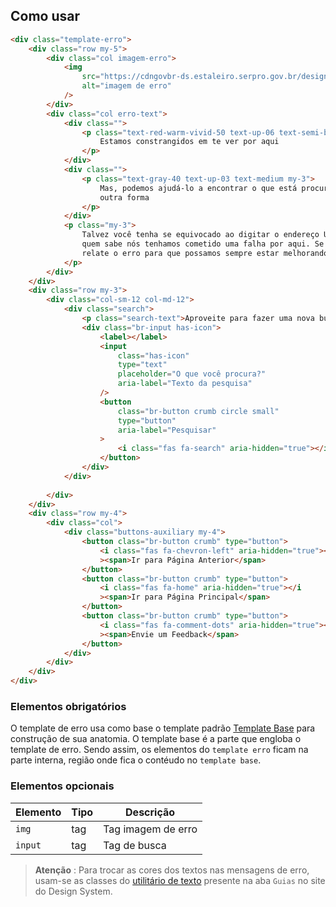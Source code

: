 [version]: # '3.1.2'

## Como usar

```html
<div class="template-erro">
    <div class="row my-5">
        <div class="col imagem-erro">
            <img
                src="https://cdngovbr-ds.estaleiro.serpro.gov.br/design-system/images/logo-positive.png"
                alt="imagem de erro"
            />
        </div>
        <div class="col erro-text">
            <div class="">
                <p class="text-red-warm-vivid-50 text-up-06 text-semi-bold my-3">
                    Estamos constrangidos em te ver por aqui
                </p>
            </div>
            <div class="">
                <p class="text-gray-40 text-up-03 text-medium my-3">
                    Mas, podemos ajudá-lo a encontrar o que está procurando de
                    outra forma
                </p>
            </div>
            <p class="my-3">
                Talvez você tenha se equivocado ao digitar o endereço URL ou
                quem sabe nós tenhamos cometido uma falha por aqui. Se possível,
                relate o erro para que possamos sempre estar melhorando.
            </p>
        </div>
    </div>
    <div class="row my-3">
        <div class="col-sm-12 col-md-12">
            <div class="search">
                <p class="search-text">Aproveite para fazer uma nova busca</p>
                <div class="br-input has-icon">
                    <label></label>
                    <input
                        class="has-icon"
                        type="text"
                        placeholder="O que você procura?"
                        aria-label="Texto da pesquisa"
                    />
                    <button
                        class="br-button crumb circle small"
                        type="button"
                        aria-label="Pesquisar"
                    >
                        <i class="fas fa-search" aria-hidden="true"></i>
                    </button>
                </div>
            </div>
            
        </div>
    </div>
    <div class="row my-4">
        <div class="col">
            <div class="buttons-auxiliary my-4">
                <button class="br-button crumb" type="button">
                    <i class="fas fa-chevron-left" aria-hidden="true"></i
                    ><span>Ir para Página Anterior</span>
                </button>
                <button class="br-button crumb" type="button">
                    <i class="fas fa-home" aria-hidden="true"></i
                    ><span>Ir para Página Principal</span>
                </button>
                <button class="br-button crumb" type="button">
                    <i class="fas fa-comment-dots" aria-hidden="true"></i
                    ><span>Envie um Feedback</span>
                </button>
            </div>
        </div>
    </div>
</div>
```

### Elementos obrigatórios

O template de erro usa como base o template padrão [Template Base](/ds/templates/base) para construção de sua anatomia. O template base é a parte que engloba o template de erro. Sendo assim, os elementos do `template erro` ficam na parte interna, região onde fica o contéudo no `template base`.

### Elementos opcionais

| Elemento | Tipo | Descrição          |
| -------- | ---- | ------------------ |
| `img`    | tag  | Tag imagem de erro |
| `input`  | tag  | Tag de busca       |

> **Atenção** : Para trocar as cores dos textos nas mensagens de erro, usam-se as classes do [utilitário de texto](utilities-css/cores) presente na aba `Guias` no site do Design System.
